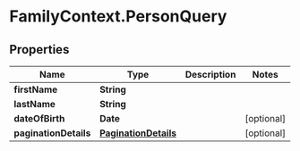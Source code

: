 # FamilyContext.PersonQuery

## Properties
Name | Type | Description | Notes
------------ | ------------- | ------------- | -------------
**firstName** | **String** |  | 
**lastName** | **String** |  | 
**dateOfBirth** | **Date** |  | [optional] 
**paginationDetails** | [**PaginationDetails**](PaginationDetails.md) |  | [optional] 
